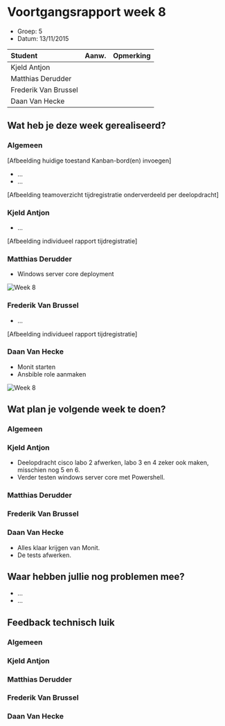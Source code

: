 # Voortgangsrapport week 8

* Groep: 5
* Datum: 13/11/2015

| Student  | Aanw. | Opmerking |
| :---     | :---  | :---      |
| Kjeld Antjon |       |           |
| Matthias Derudder |       |           |
| Frederik Van Brussel |       |           |
| Daan Van Hecke |       |           |

## Wat heb je deze week gerealiseerd?

### Algemeen

[Afbeelding huidige toestand Kanban-bord(en) invoegen]

* ...
* ...

[Afbeelding teamoverzicht tijdregistratie onderverdeeld per deelopdracht]

### Kjeld Antjon

* ...

[Afbeelding individueel rapport tijdregistratie]

### Matthias Derudder

* Windows server core deployment

![Week 8](http://i.imgur.com/CzeBjPs.png)

### Frederik Van Brussel

* ...

[Afbeelding individueel rapport tijdregistratie]

### Daan Van Hecke

* Monit starten
* Ansbible role aanmaken

![Week 8](http://puu.sh/ls5JL/1d193a5062.png)

## Wat plan je volgende week te doen?

### Algemeen
### Kjeld Antjon

* Deelopdracht cisco labo 2 afwerken, labo 3 en 4 zeker ook maken, misschien nog 5 en 6.
* Verder testen windows server core met Powershell.

### Matthias Derudder
### Frederik Van Brussel
### Daan Van Hecke
* Alles klaar krijgen van Monit.
* De tests afwerken.

## Waar hebben jullie nog problemen mee?

* ...
* ...

## Feedback technisch luik

### Algemeen

### Kjeld Antjon
### Matthias Derudder
### Frederik Van Brussel
### Daan Van Hecke

